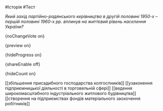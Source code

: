 #Історія #Тест

*Який захід партійно-радянського керівництва в другій половині 1950-х –
першій половині 1960-х рр. вплинув на життєвий рівень населення України?*

{noChangeVote on}

{preview on}

{hideProgress on}

{shareEnable off}

{hideCount on}

[[збільшення присадибного господарства колгоспників]]
[[узаконення підприємницької діяльності в торговельній сфері]]
[[ведення широкомасштабного індустріального житлового будівництва]]
[[створення на підприємствах фондів матеріального заохочення робітників]]
